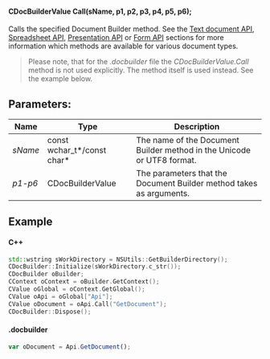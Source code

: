 #### CDocBuilderValue Call(sName, p1, p2, p3, p4, p5, p6);

Calls the specified Document Builder method. See the [Text document API](../../../../../Office%20API/Office%20API/Text%20Document%20API/index.md), [Spreadsheet API](../../../../../Office%20API/Office%20API/Spreadsheet%20API/index.md), [Presentation API](../../../../../Office%20API/Office%20API/Presentation%20API/index.md) or [Form API](../../../../../Office%20API/Office%20API/Form%20API/index.md) sections for more information which methods are available for various document types.

> Please note, that for the *.docbuilder* file the *CDocBuilderValue.Call* method is not used explicitly. The method itself is used instead. See the example below.

## Parameters:

| Name    | Type                          | Description                                                            |
| ------- | ----------------------------- | ---------------------------------------------------------------------- |
| *sName* | const wchar\_t\*/const char\* | The name of the Document Builder method in the Unicode or UTF8 format. |
| *p1-p6* | CDocBuilderValue              | The parameters that the Document Builder method takes as arguments.    |

## Example

#### C++

```c++
std::wstring sWorkDirectory = NSUtils::GetBuilderDirectory();
CDocBuilder::Initialize(sWorkDirectory.c_str());
CDocBuilder oBuilder;
CContext oContext = oBuilder.GetContext();
CValue oGlobal = oContext.GetGlobal();
CValue oApi = oGlobal["Api"];
CValue oDocument = oApi.Call("GetDocument");
CDocBuilder::Dispose();
```

#### .docbuilder

```js
var oDocument = Api.GetDocument();
```
